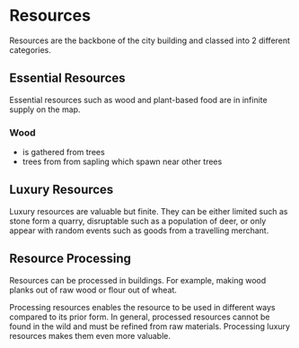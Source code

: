 # Resources

Resources are the backbone of the city building and classed into 2 different categories.

## Essential Resources

Essential resources such as wood and plant-based food are in infinite supply on the map.

### Wood

- is gathered from trees
- trees from from sapling which spawn near other trees



## Luxury Resources

Luxury resources are valuable but finite. They can be either limited such as stone form a quarry, disruptable such as a population of deer, or only appear with random events such as goods from a travelling merchant.



## Resource Processing

Resources can be processed in buildings. For example, making wood planks out of raw wood or flour out of wheat.

Processing resources enables the resource to be used in different ways compared to its prior form. In general, processed resources cannot be found in the wild and must be refined from raw materials. Processing luxury resources makes them even more valuable.

